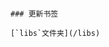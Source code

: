 <!-- ### Fork

[uuid](https://github.com/netnr/uuid) 中的`dist`分支 | [Fork日期](https://github.com/netnr/uuid/commit/bce83c3d87982202129f0bb6b489637e885cbff6) 

### 搜寻

```
{markName:"netnr",markResp:"uuid"
```

替换

```
{markName:"用户名",markResp:"仓库名" -->
```

### 更新书签

[`libs`文件夹](/libs)
